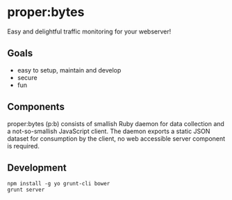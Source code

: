 # proper:bytes

Easy and delightful traffic monitoring for your webserver!

## Goals

* easy to setup, maintain and develop
* secure
* fun

## Components

proper:bytes (p:b) consists of smallish Ruby daemon for data collection and a not-so-smallish JavaScript client. The daemon exports a static JSON dataset for consumption by the client, no web accessible server component is required.

## Development

    npm install -g yo grunt-cli bower
    grunt server
